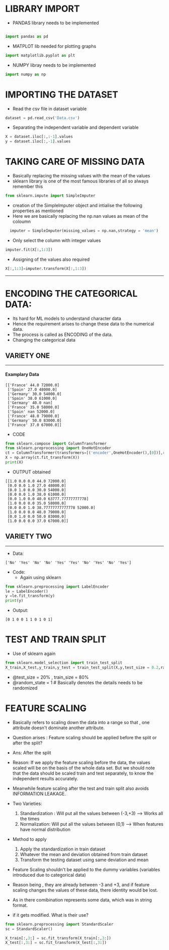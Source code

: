# LIBRARY IMPORT

- PANDAS library needs to be implemented

```python

import pandas as pd
```

- MATPLOT lib needed for plotting graphs

```python
import matplotlib.pyplot as plt
```

- NUMPY libray needs to be implemented

```python
import numpy as np
```

# IMPORTING THE DATASET

- Read the csv file in dataset variable

```python
dataset = pd.read_csv('Data.csv')
```

- Separating the independent variable and dependent variable

```python
X = dataset.iloc[:,:-1].values
y = dataset.iloc[:,-1].values
```

# TAKING CARE OF MISSING DATA

- Basically replacing the missing values with the mean of the values
- sklearn library is one of the most famous libraries of all so always remember this

```python
from sklearn.impute import SimpleImputer
```

- creation of the SimpleImputer object and intialise the following properties as mentioned
- Here we are basically replacing the np.nan values as mean of the coloumn

```python
  imputer = SimpleImputer(missing_values = np.nan,strategy = 'mean')
```

- Only select the column with integer values

```python
imputer.fit(X[:,1:3])
```

- Assigning of the values also required

```python
X[:,1:3]=imputer.transform(X[:,1:3])
```

---

# ENCODING THE CATEGORICAL DATA:

- Its hard for ML models to understand character data
- Hence the requirement arises to change these data to the numerical data.
- The process is called as ENCODING of the data.
- Changing the categorical data

## VARIETY ONE

---

#### Examplary Data

```
[['France' 44.0 72000.0]
 ['Spain' 27.0 48000.0]
 ['Germany' 30.0 54000.0]
 ['Spain' 38.0 61000.0]
 ['Germany' 40.0 nan]
 ['France' 35.0 58000.0]
 ['Spain' nan 52000.0]
 ['France' 48.0 79000.0]
 ['Germany' 50.0 83000.0]
 ['France' 37.0 67000.0]]
```

- CODE

```python
from sklearn.compose import ColumnTransformer
from sklearn.preprocessing import OneHotEncoder
ct = ColumnTransformer(transformers=[('encoder',OneHotEncoder(),[0])],remainder='passthrough')
X = np.array(ct.fit_transform(X))
print(X)
```

- OUTPUT obtained

```
[[1.0 0.0 0.0 44.0 72000.0]
 [0.0 0.0 1.0 27.0 48000.0]
 [0.0 1.0 0.0 30.0 54000.0]
 [0.0 0.0 1.0 38.0 61000.0]
 [0.0 1.0 0.0 40.0 63777.77777777778]
 [1.0 0.0 0.0 35.0 58000.0]
 [0.0 0.0 1.0 38.77777777777778 52000.0]
 [1.0 0.0 0.0 48.0 79000.0]
 [0.0 1.0 0.0 50.0 83000.0]
 [1.0 0.0 0.0 37.0 67000.0]]
```

## VARIETY TWO

---

- Data:

```
['No' 'Yes' 'No' 'No' 'Yes' 'Yes' 'No' 'Yes' 'No' 'Yes']
```

- Code:
  - Again using sklearn

```python
from sklearn.preprocessing import LabelEncoder
le = LabelEncoder()
y =le.fit_transform(y)
print(y)
```

- Output:

```
[0 1 0 0 1 1 0 1 0 1]
```

# TEST AND TRAIN SPLIT

- Use of sklearn again

```python
from sklearn.model_selection import train_test_split
X_train,X_test,y_train,y_test = train_test_split(X,y,test_size = 0.2,random_state = 1)
```

- @test_size = 20% , train_size = 80%
- @random_state = 1 # Basically denotes the details needs to be randomized

# FEATURE SCALING

- Basically refers to scaling down the data into a range so that , one attribute doesn't dominate
  another attribute.
- Question arises : Feature scaling should be applied before the split or after the split?
- Ans: After the split
- Reason: If we apply the feature scaling before the data, the values scaled will be on the basis of
  the whole data set. But we should note that the data should be scaled train and test separately, to know
  the independent results accurately.
- Meanwhile feature scaling after the test and train split also avoids INFORMATION LEAKAGE.

- Two Varieties:

  1.  Standardization : Will put all the values between (-3,+3) --> Works all the times
  2.  Normalization: Will put all the values between (0,1) --> When features have normal distribution

- Method to apply

  1.  Apply the standardization in train dataset
  2.  Whatever the mean and deviation obtained from train dataset
  3.  Transform the testing dataset using same deviation and mean

- Feature Scaling shouldn't be applied to the dummy variables (variables introduced due to categorical data)
- Reason being , they are already between -3 and +3, and if feature scaling changes the values of these data, there identity would be lost.
- As in there comibination represents some data, which was in string format.
- if it gets modified. What is their use?

```python
from sklearn.preprocessing import StandardScaler
sc = StandardScaler()

X_train[:,3:] = sc.fit_transform(X_train[:,3:])
X_test[:,3:] = sc.fit_transform(X_test[:,3:])
```
